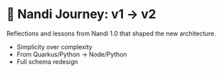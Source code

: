 # 📜 Nandi Journey: v1 → v2

Reflections and lessons from Nandi 1.0 that shaped the new architecture.

- Simplicity over complexity
- From Quarkus/Python → Node/Python
- Full schema redesign

